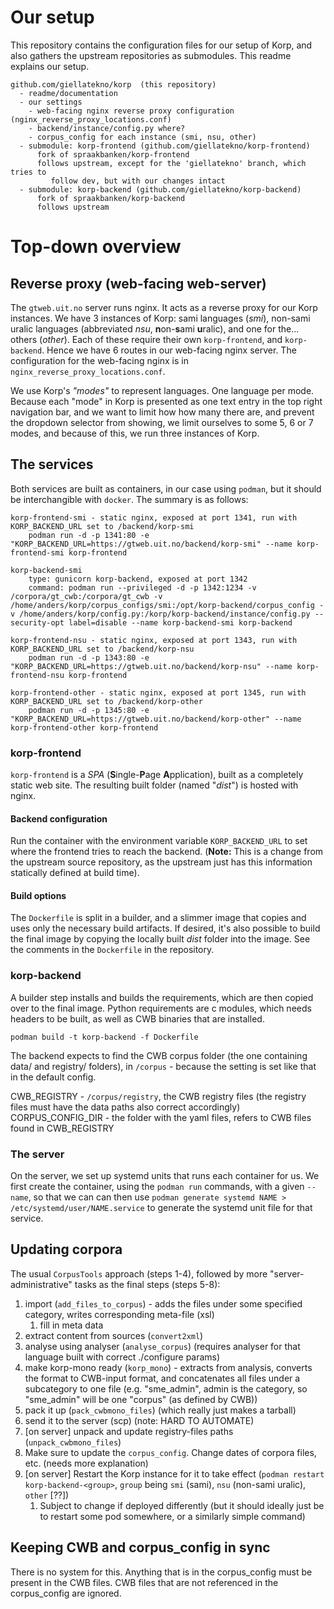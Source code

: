 # Our setup

This repository contains the configuration files for our setup of Korp, and
also gathers the upstream repositories as submodules. This readme explains
our setup.

```
github.com/giellatekno/korp  (this repository)
  - readme/documentation
  - our settings
    - web-facing nginx reverse proxy configuration (nginx_reverse_proxy_locations.conf)
    - backend/instance/config.py where?
    - corpus_config for each instance (smi, nsu, other)
  - submodule: korp-frontend (github.com/giellatekno/korp-frontend)
      fork of spraakbanken/korp-frontend
      follows upstream, except for the 'giellatekno' branch, which tries to
         follow dev, but with our changes intact
  - submodule: korp-backend (github.com/giellatekno/korp-backend)
      fork of spraakbanken/korp-backend
      follows upstream
```


# Top-down overview

## Reverse proxy (web-facing web-server)

The `gtweb.uit.no` server runs nginx. It acts as a reverse proxy for our Korp
instances. We have 3 instances of Korp: sami languages (*smi*), non-sami uralic
languages (abbreviated *nsu*, **n**on-**s**ami **u**ralic), and one for the...
others (*other*). Each of these require their own `korp-frontend`, and
`korp-backend`. Hence we have 6 routes in our web-facing nginx server. The
configuration for the web-facing nginx is in `nginx_reverse_proxy_locations.conf`.

We use Korp's *"modes"* to represent languages. One language per mode.
Because each "mode" in Korp is presented as one text entry in the top right
navigation bar, and we want to limit how how many there are, and prevent the
dropdown selector from showing, we limit ourselves to some 5, 6 or 7 modes, and
because of this, we run three instances of Korp.


## The services

Both services are built as containers, in our case using `podman`, but it should
be interchangible with `docker`. The summary is as follows:

```
korp-frontend-smi - static nginx, exposed at port 1341, run with KORP_BACKEND_URL set to /backend/korp-smi
    podman run -d -p 1341:80 -e "KORP_BACKEND_URL=https://gtweb.uit.no/backend/korp-smi" --name korp-frontend-smi korp-frontend

korp-backend-smi
    type: gunicorn korp-backend, exposed at port 1342
    command: podman run --privileged -d -p 1342:1234 -v /corpora/gt_cwb:/corpora/gt_cwb -v /home/anders/korp/corpus_configs/smi:/opt/korp-backend/corpus_config -v /home/anders/korp/config.py:/korp/korp-backend/instance/config.py --security-opt label=disable --name korp-backend-smi korp-backend

korp-frontend-nsu - static nginx, exposed at port 1343, run with KORP_BACKEND_URL set to /backend/korp-nsu
    podman run -d -p 1343:80 -e "KORP_BACKEND_URL=https://gtweb.uit.no/backend/korp-nsu" --name korp-frontend-nsu korp-frontend

korp-frontend-other - static nginx, exposed at port 1345, run with KORP_BACKEND_URL set to /backend/korp-other
    podman run -d -p 1345:80 -e "KORP_BACKEND_URL=https://gtweb.uit.no/backend/korp-other" --name korp-frontend-other korp-frontend
```


### korp-frontend

`korp-frontend` is a *SPA* (**S**ingle-**P**age **A**pplication), built as a
completely static web site. The resulting built folder (named "*dist*") is
hosted with nginx.

#### Backend configuration

Run the container with the environment variable `KORP_BACKEND_URL` to set where
the frontend tries to reach the backend. (**Note:** This is a change from the
upstream source repository, as the upstream just has this information statically
defined at build time).

#### Build options

The `Dockerfile` is split in a builder, and a slimmer image that copies and
uses only the necessary build artifacts. If desired, it's also possible to
build the final image by copying the locally built *dist* folder into the
image. See the comments in the `Dockerfile` in the repository.


### korp-backend

A builder step installs and builds the requirements, which are then copied over
to the final image. Python requirements are c modules, which needs headers to be built,
as well as CWB binaries that are installed.

`podman build -t korp-backend -f Dockerfile`

The backend expects to find the CWB corpus folder (the one containing data/ and
registry/ folders), in `/corpus` - because the setting is set like that in the default config.

CWB_REGISTRY - `/corpus/registry`, the CWB registry files (the registry files must have the data paths also correct accordingly)
CORPUS_CONFIG_DIR - the folder with the yaml files, refers to CWB files found in CWB_REGISTRY


### The server

On the server, we set up systemd units that runs each container for us. We first
create the container, using the `podman run` commands, with a given `--name`,
so that we can can then use `podman generate systemd NAME > /etc/systemd/user/NAME.service`
to generate the systemd unit file for that service.


## Updating corpora

The usual `CorpusTools` approach (steps 1-4), followed by more "server-administrative" tasks as the final steps (steps 5-8):

1. import (`add_files_to_corpus`) - adds the files under some specified category, writes corresponding meta-file (xsl)
    1. fill in meta data
2. extract content from sources (`convert2xml`)
3. analyse using analyser (`analyse_corpus`) (requires analyser for that language built with correct ./configure params)
4. make korp-mono ready (`korp_mono`)  - extracts from analysis, converts the format to CWB-input format, and concatenates all files under a subcategory to one file (e.g. "sme_admin", admin is the category, so "sme_admin" will be one "corpus" (as defined by CWB))
5. pack it up (`pack_cwbmono_files`) (which really just makes a tarball)
6. send it to the server (scp) (note: HARD TO AUTOMATE)
7. [on server] unpack and update registry-files paths (`unpack_cwbmono_files`)
8. Make sure to update the `corpus_config`. Change dates of corpora files, etc. (needs more explanation)
9. [on server] Restart the Korp instance for it to take effect (`podman restart korp-backend-<group>`, `group` being `smi` (sami), `nsu` (non-sami uralic), `other` [??])
    1. Subject to change if deployed differently (but it should ideally just be to restart some pod somewhere, or a similarly simple command)


## Keeping CWB and corpus_config in sync

There is no system for this. Anything that is in the corpus_config must be
present in the CWB files. CWB files that are not referenced in the corpus_config
are ignored.

